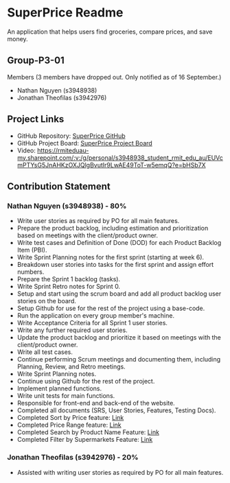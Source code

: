 # SuperPrice Readme

An application that helps users find groceries, compare prices, and save money.

## Group-P3-01

Members (3 members have dropped out. Only notified as of 16 September.)
- Nathan Nguyen (s3948938)
- Jonathan Theofilas (s3942976)

## Project Links
- GitHub Repository: [SuperPrice GitHub](https://github.com/cosc2299-sept-2023/team-project-group-p03-01)
- GitHub Project Board: [SuperPrice Project Board](https://github.com/orgs/cosc2299-sept-2023/projects/240)
- Video: https://rmiteduau-my.sharepoint.com/:v:/g/personal/s3948938_student_rmit_edu_au/EUVcmPTYsG5JnAHKzOXJQlgBvutIr9LwAE49ToT-w5emqQ?e=bHSb7X
  

## Contribution Statement
### Nathan Nguyen (s3948938) - 80%
- Write user stories as required by PO for all main features.
- Prepare the product backlog, including estimation and prioritization based on meetings with the client/product owner.
- Write test cases and Definition of Done (DOD) for each Product Backlog Item (PBI).
- Write Sprint Planning notes for the first sprint (starting at week 6).
- Breakdown user stories into tasks for the first sprint and assign effort numbers.
- Prepare the Sprint 1 backlog (tasks).
- Write Sprint Retro notes for Sprint 0.
- Setup and start using the scrum board and add all product backlog user stories on the board.
- Setup Github for use for the rest of the project using a base-code.
- Run the application on every group member's machine.
- Write Acceptance Criteria for all Sprint 1 user stories.
- Write any further required user stories.
- Update the product backlog and prioritize it based on meetings with the client/product owner.
- Write all test cases.
- Continue performing Scrum meetings and documenting them, including Planning, Review, and Retro meetings.
- Write Sprint Planning notes.
- Continue using Github for the rest of the project.
- Implement planned functions.
- Write unit tests for main functions.
- Responsible for front-end and back-end of the website.
- Completed all documents (SRS, User Stories, Features, Testing Docs).
- Completed Sort by Price feature: [Link](https://github.com/cosc2299-sept-2023/team-project-group-p03-01/issues/5)
- Completed Price Range feature: [Link](https://github.com/cosc2299-sept-2023/team-project-group-p03-01/issues/4)
- Completed Search by Product Name Feature: [Link](https://github.com/cosc2299-sept-2023/team-project-group-p03-01/issues/2)
- Completed Filter by Supermarkets Feature: [Link](https://github.com/cosc2299-sept-2023/team-project-group-p03-01/issues/1)

### Jonathan Theofilas (s3942976) - 20%
- Assisted with writing user stories as required by PO for all main features.
